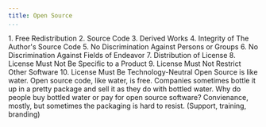 ```yaml
---
title: Open Source
...
```


<Definition source="Open Source Foundation" href="http://opensource.org/osd">
1. Free Redistribution
2. Source Code
3. Derived Works
4. Integrity of The Author's Source Code
5. No Discrimination Against Persons or Groups
6. No Discrimination Against Fields of Endeavor
7. Distribution of License
8. License Must Not Be Specific to a Product
9. License Must Not Restrict Other Software
10. License Must Be Technology-Neutral
</Definition>

<Metaphor id="water">
  <M4Title>Open Source is like water.</M4Title>
  Open source code, like water, is free. Companies sometimes bottle it up in a pretty package and sell it as they do with bottled water. Why do people buy bottled water or pay for open source software? Convienance, mostly, but sometimes the packaging is hard to resist. (Support, training, branding)
  <M4Author handle="brianleroux" href="http://www.github.com/brianleroux" />
</Metaphor>
